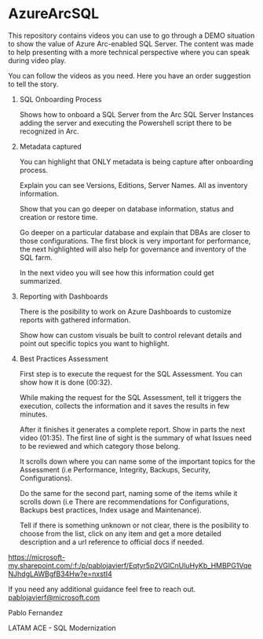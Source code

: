 # AzureArcSQL
This repository contains videos you can use to go through a DEMO situation to show the value of Azure Arc-enabled SQL Server.
The content was made to help presenting with a more technical perspective where you can speak during video play. 

You can follow the videos as you need. Here you have an order suggestion to tell the story.

1. SQL Onboarding Process

    Shows how to onboard a SQL Server from the Arc SQL Server Instances adding the server and executing the Powershell script there to be recognized in Arc.
  
1. Metadata captured

    You can highlight that ONLY metadata is being capture after onboarding process.
  
    Explain you can see Versions, Editions, Server Names. All as inventory information.
  
    Show that you can go deeper on database information, status and creation or restore time.
  
    Go deeper on a particular database and explain that DBAs are closer to those configurations. The first block is very important for performance, the next highlighted will also help for governance and inventory of the SQL farm.

    In the next video you will see how this information could get summarized.
  
1. Reporting with Dashboards
  
    There is the posibility to work on Azure Dashboards to customize reports with gathered information.
  
    Show how can custom visuals be built to control relevant details and point out specific topics you want to highlight.


1. Best Practices Assessment

     First step is to execute the request for the SQL Assessment. You can show how it is done (00:32).

     While making the request for the SQL Assessment, tell it triggers the execution, collects the information and it saves the results in few minutes.

     After it finishes it generates a complete report. Show in parts the next video (01:35). The first line of sight is the summary of what Issues need to be reviewed and which category those belong.

     It scrolls down where you can name some of the important topics for the Assessment (i.e Performance, Integrity, Backups, Security, Configurations).

     Do the same for the second part, naming some of the items while it scrolls down (i.e There are recommendations for Configurations, Backups best practices, Index usage and Maintenance).

     Tell if there is something unknown or not clear, there is the posibility to choose from the list, click on any item and get a more detailed description and a url reference to official docs if needed.

     
   

     

     
https://microsoft-my.sharepoint.com/:f:/p/pablojavierf/Eqtyr5p2VGlCnUluHyKb_HMBPG1VqeNJhdgLAWBgfB34Hw?e=nxstI4   

If you need any additional guidance feel free to reach out.
pablojavierf@microsoft.com


Pablo Fernandez

LATAM ACE - SQL Modernization
